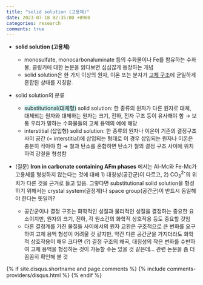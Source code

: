 ```yaml
---
title: "solid solution (고용체)"
date: 2023-07-18 02:35:00 +0900
categories: research
comments: true
---
```


- **solid solution (고용체)**
	- monosulfate, monocarbonaluminate 등의 수화물이나 Fe를 함유하는 수화물, 클링커에 대한 논문을 읽다보면 심심찮게 등장하는 개념
	- solid solution은 한 가지 이상의 원자, 이온 또는 분자가 <u>고체 구조</u>에 균일하게 혼합된 상태를 지칭함. 
- solid solution의 분류
	- <span style="background:rgba(173, 239, 239, 0.55)">substitutional(대체형)</span> solid solution: 한 종류의 원자가 다른 원자로 대체, 대체되는 원자와 대체하는 원자는 크기, 전하, 전자 구조 등이 유사해야 함 → 보통 우리가 말하는 수화물들의 고체 용액의 예에 해당
	- interstitial (삽입형) solid solution: 한 종류의 원자나 이온이 기존의 결정구조 사이 공간 (= interstitial)에 삽입되는 형태로 이 경우 삽입되는 원자나 이온은 충분히 작아야 함 → 철과 탄소를 혼합하면 탄소가 철의 결정 구조 사이에 위치하여 강철을 형성함

- (질문) **Iron in carbonate containing AFm phases** 에서는 Al-Mc와 Fe-Mc가 고용체를 형성하지 않는다는 것에 대해 1) 대칭성(공간군)이 다르고, 2) CO<sub>3</sub><sup>2-</sup>의 위치가 다른 것을 근거로 들고 있음. 그렇다면 substitutional solid solution을 형성하기 위해서는 crystal system(결정계)나 space group(공간군)이 반드시 동일해야 한다는 뜻일까?
	- 공간군이나 결정 구조는 화학적인 성질과 물리적인 성질을 결정하는 중요한 요소이지만, 원자의 크기, 전하, 각 원소간의 화학적 상호작용 등도 중요할 것임
	- 다른 결정계를 가진 물질들 사이에서의 원자 교환은 구조적으로 큰 변화를 요구하여 고체 용액 형성이 어려울 것 같지만, 약간 다른 공간군을 가지더라도 화학적 상호작용이 매우 크다면 (?) 결정 구조의 왜곡, 대칭성의 작은 변화를 수반하여 고체 용액을 형성하는 것이 가능할 수는 있을 것 같은데... 관련 논문을 좀 더 꼼꼼히 확인해 볼 것


{% if site.disqus.shortname and page.comments %}
  {% include comments-providers/disqus.html %}
{% endif %}
